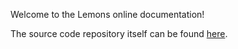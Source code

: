 Welcome to the Lemons online documentation! 

The source code repository itself can be found [here](https://github.com/benthevining/Lemons).
